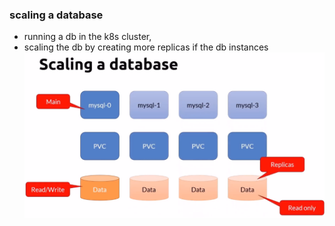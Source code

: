 ### scaling a database
- running a db in the k8s cluster,
- scaling the db by creating more replicas if the db instances
![scaling db](/Images/scaling%20db.png)
